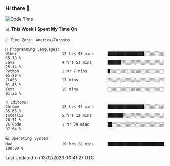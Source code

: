### Hi there 👋


<!--START_SECTION:waka-->
![Code Time](http://img.shields.io/badge/Code%20Time-1%2C475%20hrs%2031%20mins-blue)

📊 **This Week I Spent My Time On** 

```text
🕑︎ Time Zone: America/Toronto

💬 Programming Languages: 
Other                    12 hrs 48 mins      ████████████████░░░░░░░░░   65.78 % 
Java                     4 hrs 53 mins       ██████░░░░░░░░░░░░░░░░░░░   25.14 % 
Python                   1 hr 7 mins         █░░░░░░░░░░░░░░░░░░░░░░░░   05.80 % 
CLASS                    17 mins             ░░░░░░░░░░░░░░░░░░░░░░░░░   01.48 % 
Text                     15 mins             ░░░░░░░░░░░░░░░░░░░░░░░░░   01.36 % 

🔥 Editors: 
Chrome                   12 hrs 47 mins      ████████████████░░░░░░░░░   65.65 % 
IntelliJ                 5 hrs 12 mins       ███████░░░░░░░░░░░░░░░░░░   26.71 % 
VS Code                  1 hr 29 mins        ██░░░░░░░░░░░░░░░░░░░░░░░   07.64 % 

💻 Operating System: 
Mac                      19 hrs 28 mins      █████████████████████████   100.00 % 
```


 Last Updated on 13/12/2023 00:41:27 UTC
<!--END_SECTION:waka-->

<!--
**SillyPasty/SillyPasty** is a ✨ _special_ ✨ repository because its `README.md` (this file) appears on your GitHub profile.

Here are some ideas to get you started:

- 🔭 I’m currently working on ...
- 🌱 I’m currently learning ...
- 👯 I’m looking to collaborate on ...
- 🤔 I’m looking for help with ...
- 💬 Ask me about ...
- 📫 How to reach me: ...
- 😄 Pronouns: ...
- ⚡ Fun fact: ...
-->


